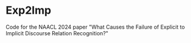 # Exp2Imp
Code for the NAACL 2024 paper "What Causes the Failure of Explicit to Implicit Discourse Relation Recognition?"
